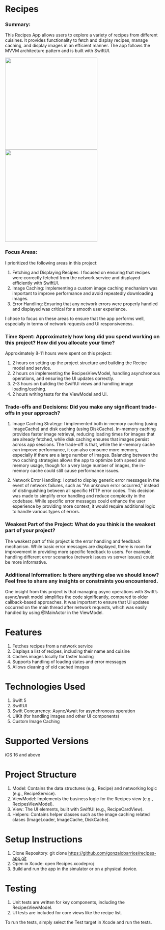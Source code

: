 # Recipes

### Summary:
This Recipes App allows users to explore a variety of recipes from different cuisines. It provides functionality to fetch and display recipes, manage caching, and display images in an efficient manner. The app follows the MVVM architecture pattern and is built with SwiftUI.

<img src="https://github.com/user-attachments/assets/37cbd318-9d9a-4aea-a841-2fca32fa744a" width="300" />
<img src="https://github.com/user-attachments/assets/44aaeb9f-5928-49ef-b655-08baaacc7293" width="300" />

### Focus Areas:
I prioritized the following areas in this project:
1. Fetching and Displaying Recipes: I focused on ensuring that recipes were correctly fetched from the network service and displayed efficiently with SwiftUI.
2. Image Caching: Implementing a custom image caching mechanism was important to improve performance and avoid repeatedly downloading images.
3. Error Handling: Ensuring that any network errors were properly handled and displayed was critical for a smooth user experience.

I chose to focus on these areas to ensure that the app performs well, especially in terms of network requests and UI responsiveness.

### Time Spent: Approximately how long did you spend working on this project? How did you allocate your time?
Approximately 8-11 hours were spent on this project:
1. 2 hours on setting up the project structure and building the Recipe model and service.
2. 2 hours on implementing the RecipesViewModel, handling asynchronous operations, and ensuring the UI updates correctly.
3. 2-3 hours on building the SwiftUI views and handling image loading/caching.
4. 2 hours writing tests for the ViewModel and UI.

### Trade-offs and Decisions: Did you make any significant trade-offs in your approach?
1. Image Caching Strategy: I implemented both in-memory caching (using ImageCache) and disk caching (using DiskCache). In-memory caching provides faster image retrieval, reducing loading times for images that are already fetched, while disk caching ensures that images persist across app sessions. The trade-off is that, while the in-memory cache can improve performance, it can also consume more memory, especially if there are a large number of images. Balancing between the two caching strategies allows the app to optimize both speed and memory usage, though for a very large number of images, the in-memory cache could still cause performance issues.

2. Network Error Handling: I opted to display generic error messages in the event of network failures, such as "An unknown error occurred," instead of distinguishing between all specific HTTP error codes. This decision was made to simplify error handling and reduce complexity in the codebase. While specific error messages could enhance the user experience by providing more context, it would require additional logic to handle various types of errors.

### Weakest Part of the Project: What do you think is the weakest part of your project?
The weakest part of this project is the error handling and feedback mechanism. While basic error messages are displayed, there is room for improvement in providing more specific feedback to users. For example, handling different error scenarios (network issues vs server issues) could be more informative.

### Additional Information: Is there anything else we should know? Feel free to share any insights or constraints you encountered.
One insight from this project is that managing async operations with Swift’s async/await model simplifies the code significantly, compared to older callback-based approaches. It was important to ensure that UI updates occurred on the main thread after network requests, which was easily handled by using @MainActor in the ViewModel.

# Features
1. Fetches recipes from a network service
2. Displays a list of recipes, including their name and cuisine
3. Caches images locally for faster loading
4. Supports handling of loading states and error messages
5. Allows cleaning of old cached images

# Technologies Used
1. Swift 5
2. SwiftUI
3. Swift Concurrency: Async/Await for asynchronous operation
4. UIKit (for handling images and other UI components)
5. Custom Image Caching
   
# Supported Versions
iOS 16 and above

# Project Structure
1. Model: Contains the data structures (e.g., Recipe) and networking logic (e.g., RecipeService).
2. ViewModel: Implements the business logic for the Recipes view (e.g., RecipesViewModel).
3. View: The UI elements, built with SwiftUI (e.g., RecipeCardView).
4. Helpers: Contains helper classes such as the image caching related clases (ImageLoader, ImageCache, DiskCache).

# Setup Instructions
1. Clone Repository:
   git clone https://github.com/gonzalobarrios/recipes-app.git
2. Open in Xcode:
   open Recipes.xcodeproj
3. Build and run the app in the simulator or on a physical device.

# Testing
1. Unit tests are written for key components, including the RecipesViewModel.
2. UI tests are included for core views like the recipe list.

To run the tests, simply select the Test target in Xcode and run the tests.





